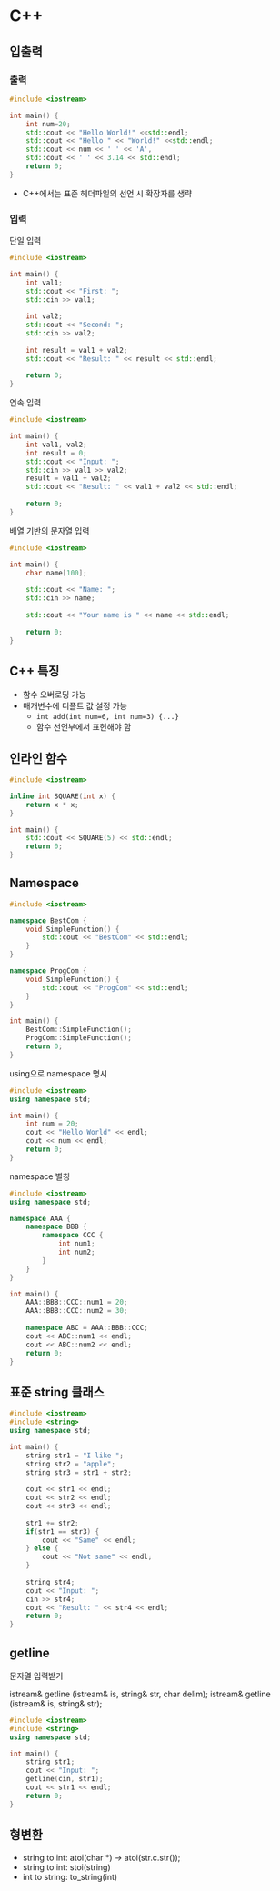 # C++ 

## 입출력

### 출력 

```c++
#include <iostream>

int main() {
    int num=20;
    std::cout << "Hello World!" <<std::endl;
    std::cout << "Hello " << "World!" <<std::endl;
    std::cout << num << ' ' << 'A',
    std::cout << ' ' << 3.14 << std::endl;
    return 0;
}
```

* C++에서는 표준 헤더파일의 선언 시 확장자를 생략

### 입력

단일 입력 

```c++
#include <iostream>

int main() {
    int val1;
    std::cout << "First: ";
    std::cin >> val1;
    
    int val2;
    std::cout << "Second: ";
    std::cin >> val2;
    
    int result = val1 + val2;
    std::cout << "Result: " << result << std::endl;
    
    return 0;
}
```

연속 입력

```c++
#include <iostream>

int main() {
    int val1, val2;
    int result = 0;
    std::cout << "Input: ";
    std::cin >> val1 >> val2;
    result = val1 + val2;
    std::cout << "Result: " << val1 + val2 << std::endl;
    
    return 0;
}
```

배열 기반의 문자열 입력

```c++
#include <iostream>

int main() {
    char name[100];
    
    std::cout << "Name: ";
    std::cin >> name;
    
    std::cout << "Your name is " << name << std::endl;
    
    return 0;
}
```

## C++ 특징

- 함수 오버로딩 가능
- 매개변수에 디폴트 값 설정 가능 
	- `int add(int num=6, int num=3) {...}`
	- 함수 선언부에서 표현해야 함

## 인라인 함수

```c++
#include <iostream>

inline int SQUARE(int x) {
    return x * x;
}

int main() {
    std::cout << SQUARE(5) << std::endl;
    return 0;
}
```

## Namespace

```c++
#include <iostream>

namespace BestCom {
    void SimpleFunction() {
        std::cout << "BestCom" << std::endl;
    }
}

namespace ProgCom {
    void SimpleFunction() {
        std::cout << "ProgCom" << std::endl;
    }
}

int main() {
    BestCom::SimpleFunction();
    ProgCom::SimpleFunction();
    return 0;
}
```

using으로 namespace 명시

```c++
#include <iostream>
using namespace std;

int main() {
    int num = 20;
    cout << "Hello World" << endl;
    cout << num << endl;
    return 0;
}
```

namespace 별칭

```c++
#include <iostream>
using namespace std;

namespace AAA {
    namespace BBB {
        namespace CCC {
            int num1;
            int num2;
        }
    }
}

int main() {
    AAA::BBB::CCC::num1 = 20;
    AAA::BBB::CCC::num2 = 30;
    
    namespace ABC = AAA::BBB::CCC;
    cout << ABC::num1 << endl;
    cout << ABC::num2 << endl;
    return 0;
}
```

## 표준 string 클래스

```c++
#include <iostream>
#include <string>
using namespace std;

int main() {
    string str1 = "I like ";
    string str2 = "apple";
    string str3 = str1 + str2;
    
    cout << str1 << endl;
    cout << str2 << endl;
    cout << str3 << endl;
    
    str1 += str2;
    if(str1 == str3) {
        cout << "Same" << endl;
    } else {
        cout << "Not same" << endl;
    }
    
    string str4;
    cout << "Input: ";
    cin >> str4;
    cout << "Result: " << str4 << endl;
    return 0;
}
```

## getline

문자열 입력받기

istream& getline (istream& is, string& str, char delim);
istream& getline (istream& is, string& str);

```c++
#include <iostream>
#include <string>
using namespace std;

int main() {
    string str1;
    cout << "Input: ";
    getline(cin, str1);
    cout << str1 << endl;
    return 0;
}
```

## 형변환

- string to int: atoi(char *) -> atoi(str.c.str());
- string to int: stoi(string)
- int to string: to_string(int)